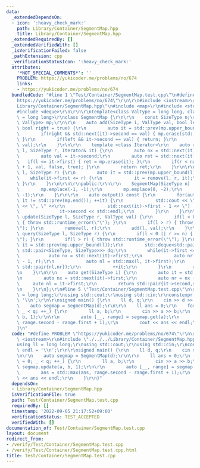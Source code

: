 ```yaml
---
data:
  _extendedDependsOn:
  - icon: ':heavy_check_mark:'
    path: Library/Container/SegmentMap.hpp
    title: Library/Container/SegmentMap.hpp
  _extendedRequiredBy: []
  _extendedVerifiedWith: []
  _isVerificationFailed: false
  _pathExtension: cpp
  _verificationStatusIcon: ':heavy_check_mark:'
  attributes:
    '*NOT_SPECIAL_COMMENTS*': ''
    PROBLEM: https://yukicoder.me/problems/no/674
    links:
    - https://yukicoder.me/problems/no/674
  bundledCode: "#line 1 \"Test/Container/SegmentMap.test.cpp\"\n#define PROBLEM \"\
    https://yukicoder.me/problems/no/674\"\r\n\r\n#include <iostream>\r\n#line 3 \"\
    Library/Container/SegmentMap.hpp\"\n#include <map>\r\n#include <stdexcept>\r\n\
    #include <deque>\r\n\r\n\r\ntemplate<class ValType = long long, class SizeType\
    \ = long long>\r\nclass SegmentMap {\r\n\r\n    const SizeType n;\r\n    std::map<SizeType,\
    \ ValType> mp;\r\n\r\n    auto add(SizeType i, ValType val, bool left = true,\
    \ bool right = true) {\r\n        auto it = std::prev(mp.upper_bound(i));\r\n\
    \        if(right && std::next(it)->second == val) { mp.erase(std::next(it));\
    \ }\r\n        if(left && it->second == val) { return; }\r\n        mp.emplace(i,\
    \ val);\r\n    }\r\n\r\n    template <class Iterator>\r\n    auto remove(SizeType\
    \ l, SizeType r, Iterator& it) {\r\n        auto nx = std::next(it)->first;\r\n\
    \        auto val = it->second;\r\n        auto ret = std::next(it);\r\n     \
    \   if(l <= it->first) { ret = mp.erase(it); }\r\n        if(r < nx - 1) { add(r\
    \ + 1, val, false, true); }\r\n        return ret;\r\n    }\r\n\r\n    auto remove(SizeType\
    \ l, SizeType r) {\r\n        auto it = std::prev(mp.upper_bound(l));\r\n    \
    \    while(it->first <= r) {\r\n            it = remove(l, r, it);\r\n       \
    \ }\r\n    }\r\n\r\n\r\npublic:\r\n\r\n    SegmentMap(SizeType n) :n(n) {\r\n\
    \        mp.emplace(-1, -1);\r\n        mp.emplace(0, -2);\r\n        mp.emplace(n,\
    \ -1);\r\n    }\r\n\r\n    auto output() const {\r\n        for(auto it = std::next(mp.begin());\
    \ it != std::prev(mp.end()); ++it) {\r\n            std::cout << \"[\" << it->first\
    \ << \", \" <<\r\n                std::next(it)->first - 1 << \"] :\" <<\r\n \
    \               it->second << std::endl;\r\n        }\r\n    }\r\n\r\n    auto\
    \ update(SizeType l, SizeType r, ValType val) {\r\n        if(l < 0 || r >= n)\
    \ { throw std::runtime_error(\"\"); }\r\n        if(l > r) { throw std::runtime_error(\"\
    \"); }\r\n        remove(l, r);\r\n        add(l, val);\r\n    }\r\n\r\n    auto\
    \ query(SizeType l, SizeType r) {\r\n        if(l < 0 || r >= n) { throw std::runtime_error(\"\
    \"); }\r\n        if(l > r) { throw std::runtime_error(\"\"); }\r\n        auto\
    \ it = std::prev(mp.upper_bound(l));\r\n        std::deque<std::pair<ValType,\
    \ std::pair<SizeType, SizeType>>> dq;\r\n        while(it->first <= r) {\r\n \
    \           auto nx = std::next(it)->first;\r\n            auto nr = std::min(nx\
    \ - 1, r);\r\n            auto nl = std::max(l, it->first);\r\n            dq.emplace_back(it->second,\
    \ std::pair{nl,nr});\r\n            ++it;\r\n        }\r\n        return dq;\r\
    \n    }\r\n\r\n    auto get(SizeType i) {\r\n        auto it = std::prev(mp.upper_bound(i));\r\
    \n        auto nx = std::next(it)->first;\r\n        auto nr = nx - 1;\r\n   \
    \     auto nl = it->first;\r\n        return std::pair{it->second,std::pair{nl,nr}};\r\
    \n    }\r\n};\r\n#line 5 \"Test/Container/SegmentMap.test.cpp\"\n\r\nusing ll\
    \ = long long;\r\nusing std::cout;\r\nusing std::cin;\r\nconstexpr char endl =\
    \ '\\n';\r\n\r\nsigned main() {\r\n    ll d, q;\r\n    cin >> d >> q;\r\n\r\n\
    \    auto segmap = SegmentMap(d);\r\n\r\n    ll ans = 0;\r\n    for(int _ = 0;\
    \ _ < q; ++_) {\r\n        ll a, b;\r\n        cin >> a >> b;\r\n        segmap.update(a,\
    \ b, 1);\r\n\r\n        auto [__, range] = segmap.get(a);\r\n        ans = std::max(ans,\
    \ range.second - range.first + 1);\r\n        cout << ans << endl;\r\n    }\r\n\
    }\n"
  code: "#define PROBLEM \"https://yukicoder.me/problems/no/674\"\r\n\r\n#include\
    \ <iostream>\r\n#include \"./../../Library/Container/SegmentMap.hpp\"\r\n\r\n\
    using ll = long long;\r\nusing std::cout;\r\nusing std::cin;\r\nconstexpr char\
    \ endl = '\\n';\r\n\r\nsigned main() {\r\n    ll d, q;\r\n    cin >> d >> q;\r\
    \n\r\n    auto segmap = SegmentMap(d);\r\n\r\n    ll ans = 0;\r\n    for(int _\
    \ = 0; _ < q; ++_) {\r\n        ll a, b;\r\n        cin >> a >> b;\r\n       \
    \ segmap.update(a, b, 1);\r\n\r\n        auto [__, range] = segmap.get(a);\r\n\
    \        ans = std::max(ans, range.second - range.first + 1);\r\n        cout\
    \ << ans << endl;\r\n    }\r\n}"
  dependsOn:
  - Library/Container/SegmentMap.hpp
  isVerificationFile: true
  path: Test/Container/SegmentMap.test.cpp
  requiredBy: []
  timestamp: '2022-09-05 21:17:52+09:00'
  verificationStatus: TEST_ACCEPTED
  verifiedWith: []
documentation_of: Test/Container/SegmentMap.test.cpp
layout: document
redirect_from:
- /verify/Test/Container/SegmentMap.test.cpp
- /verify/Test/Container/SegmentMap.test.cpp.html
title: Test/Container/SegmentMap.test.cpp
---
```

